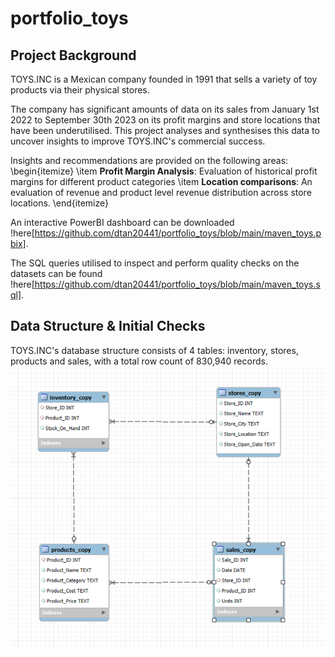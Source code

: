 # portfolio_toys

## Project Background
TOYS.INC is a Mexican company founded in 1991 that sells a variety of toy products via their physical stores. 

The company has significant amounts of data on its sales from January 1st 2022 to September 30th 2023 on its profit margins and store locations that have been underutilised. This project analyses and synthesises this data to uncover insights to improve TOYS.INC's commercial success.

Insights and recommendations are provided on the following areas:
\begin{itemize}
  \item **Profit Margin Analysis**: Evaluation of historical profit margins for different product categories 
  \item **Location comparisons**: An evaluation of revenue and product level revenue distribution across store locations.
\end{itemize}

An interactive PowerBI dashboard can be downloaded !here[https://github.com/dtan20441/portfolio_toys/blob/main/maven_toys.pbix].

The SQL queries utilised to inspect and perform quality checks on the datasets can be found !here[https://github.com/dtan20441/portfolio_toys/blob/main/maven_toys.sql].

## Data Structure & Initial Checks
TOYS.INC's database structure consists of 4 tables: inventory, stores, products and sales, with a total row count of 830,940 records. 
![Entity relationship diagram](https://github.com/dtan20441/portfolio_toys/blob/main/Entity%20relationship%20diagram.png)

